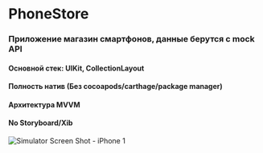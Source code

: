 # PhoneStore
### Приложение магазин смартфонов, данные берутся с mock API

#### Основной стек: __UIKit, CollectionLayout__
#### Полность натив (Без cocoapods/carthage/package manager)
#### Архитектура MVVM
#### No Storyboard/Xib

![Simulator Screen Shot - iPhone 1](https://user-images.githubusercontent.com/68189276/188316651-42602fce-0167-4a36-ab39-0c619c18c942.png)
